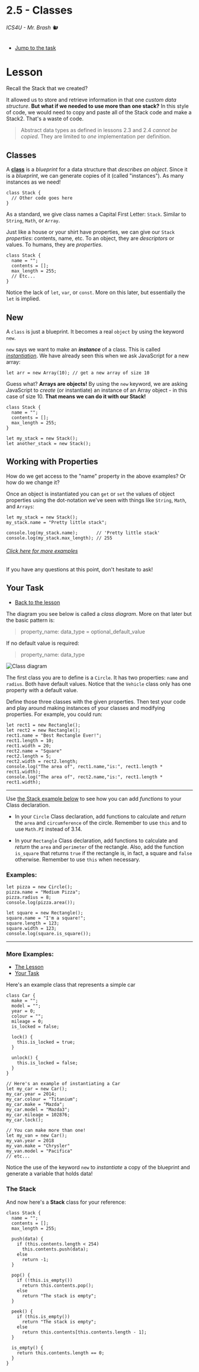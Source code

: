 # 2.5 - Classes

###### ICS4U - Mr. Brash 🐿️

- [Jump to the task](#your-task)

# Lesson

Recall the Stack that we created?

It  allowed us to store and retrieve information in that one _custom data structure_. **But what if we needed to use more than one stack?** In this style of code, we would need to copy and paste all of the Stack code and make a Stack2. That's a waste of code.

> Abstract data types as defined in lessons 2.3 and 2.4 _cannot be copied_. They are limited to _one_ implementation per definition.

## Classes
A **[class](https://brilliant.org/wiki/classes-oop/)** is a _blueprint_ for a data structure that _describes an object_. Since it is a _blueprint_, we can generate copies of it (called "instances"). As many instances as we need!

```JS
class Stack {
  // Other code goes here
}
```

As a standard, we give class names a Capital First Letter: `Stack`. Similar to `String`, `Math`, or `Array`.

Just like a house or your shirt have properties, we can give our `Stack` _properties_: contents, name, etc. To an object, they are _descriptors_ or values. To humans, they are _properties_.
```JS
class Stack {
  name = "";
  contents = [];
  max_length = 255;
  // Etc...
}
```

Notice the lack of `let`, `var`, or `const`. More on this later, but essentially the `let` is implied. 

## New

A `class` is just a blueprint. It becomes a real `object` by using the keyword `new`.

`new` says we want to make an **_instance_** of a class. This is called _[instantiation](https://www.techtarget.com/whatis/definition/instantiation)_. We have already seen this when we ask JavaScript for a new array:
```JS
let arr = new Array(10); // get a new array of size 10
```
Guess what? **Arrays are objects!** By using the `new` keyword, we are asking JavaScript to _create_ (or instantiate) an instance of an Array object - in this case of size 10. **That means we can do it with our Stack!**
```JS
class Stack {
  name = "";
  contents = [];
  max_length = 255;
}

let my_stack = new Stack();
let another_stack = new Stack();
```

## Working with Properties

How do we get access to the "name" property in the above examples? Or how do we change it?

Once an object is instantiated you can `get` or `set` the values of object properties using the dot-notation we've seen with things like `String`, `Math`, and `Arrays`:
```JS
let my_stack = new Stack();
my_stack.name = "Pretty little stack";

console.log(my_stack.name);       // 'Pretty little stack'
console.log(my_stack.max_length); // 255
```

###### [Click here for more examples](#more-examples)

If you have any questions at this point, don't hesitate to ask!


## Your Task

- [Back to the lesson](#lesson)

The diagram you see below is called a _class diagram_. More on that later but the basic pattern is:
> property_name: data_type = optional_default_value

If no default value is required:
> property_name: data_type

![Class diagram](assets/classes.png)

The first class you are to define is a `Circle`. It has two properties: `name` and `radius`. Both have default values. Notice that the `Vehicle` class only has one property with a default value.

Define those three classes with the given properties. Then test your code and play around making instances of your classes and modifying properties. For example, you could run:
```JS
let rect1 = new Rectangle();
let rect2 = new Rectangle();
rect1.name = "Best Rectangle Ever!";
rect1.length = 10;
rect1.width = 20;
rect2.name = "Square"
rect2.length = 5;
rect2.width = rect2.length;
console.log("The area of", rect1.name,"is:", rect1.length * rect1.width);
console.log("The area of", rect2.name,"is:", rect1.length * rect1.width);
```

---

Use [the Stack example below](#the-stack) to see how you can add _functions_ to your Class declaration.

- In your `Circle` Class declaration, add functions to calculate and _return_ the `area` and `circumference` of the circle. Remember to use `this` and to use `Math.PI` instead of 3.14.

- In your `Rectangle` Class declaration, add functions to calculate and _return_ the `area` and `perimeter` of the rectangle. Also, add the function `is_square` that returns `true` if the rectangle is, in fact, a square and `false` otherwise. Remember to use `this` when necessary.

### Examples:
```JS
let pizza = new Circle();
pizza.name = "Medium Pizza";
pizza.radius = 8;
console.log(pizza.area());

let square = new Rectangle();
square.name = "I'm a square!";
square.length = 123;
square.width = 123;
console.log(square.is_square());
```


---


### More Examples:

- [The Lesson](#lesson)
- [Your Task](#your-task)


Here's an example class that represents a simple car
```JS
class Car {
  make = "";
  model = "";
  year = 0;
  colour = "";
  mileage = 0;
  is_locked = false;

  lock() {
    this.is_locked = true;
  }

  unlock() {
    this.is_locked = false;
  }
}

// Here's an example of instantiating a Car
let my_car = new Car();
my_car.year = 2014;
my_car.colour = "Titanium";
my_car.make = "Mazda";
my_car.model = "Mazda3";
my_car.mileage = 102876;
my_car.lock();

// You can make more than one!
let my_van = new Car();
my_van.year = 2018
my_van.make = "Chrysler"
my_van.model = "Pacifica"
// etc...
```

Notice the use of the keyword `new` to _instantiate_ a copy of the blueprint and generate a variable that holds data!

### The Stack
And now here's a **Stack** class for your reference:
```JS
class Stack {
  name = "";
  contents = [];
  max_length = 255;

  push(data) {
    if (this.contents.length < 254)
      this.contents.push(data);
    else
      return -1;
  }

  pop() {
    if (!this.is_empty()) 
      return this.contents.pop();
    else
      return "The stack is empty";
  }

  peek() {
    if (this.is_empty())
      return "The stack is empty";
    else
      return this.contents[this.contents.length - 1];
  }

  is_empty() {
    return this.contents.length == 0;
  }
}
```